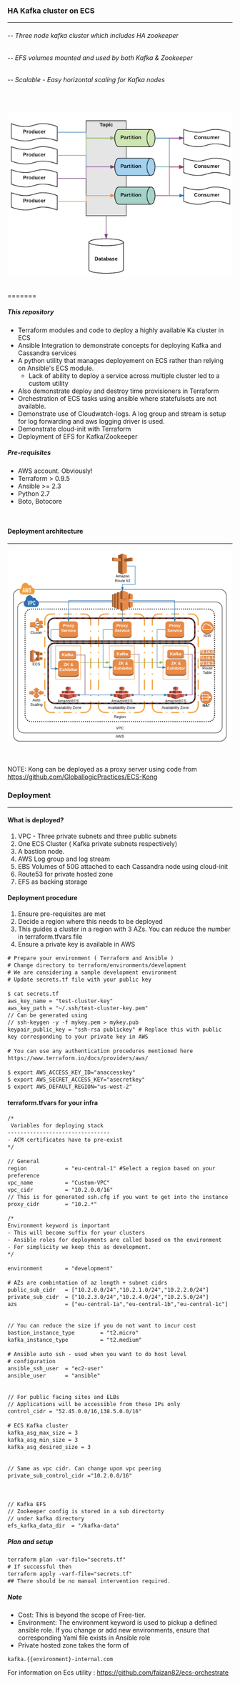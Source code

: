### HA Kafka cluster on ECS
---  


###### -- Three node kafka cluster which includes HA zookeeper
###### -- EFS volumes mounted and used by both Kafka & Zookeeper
###### -- Scalable - Easy horizontal scaling for Kafka nodes

<br />

![alt text](https://github.com/GloballogicPractices/ECS-Kafka/blob/master/images/kafka.png)

<br />
=======




##### This repository
- Terraform modules and code to deploy a highly available Ka cluster in ECS
- Ansible Integration to demonstrate concepts for deploying Kafka and Cassandra services
- A python utility that manages deployement on ECS rather than relying on Ansible's ECS module.
  -  Lack of ability to deploy a service across multiple cluster led to a custom utility
- Also demonstrate deploy and destroy time provisioners in Terraform
- Orchestration of ECS tasks using ansible where statefulsets are not available. 
- Demonstrate use of Cloudwatch-logs. A log group and stream is setup for log forwarding and aws logging driver is used.
- Demonstrate cloud-init with Terraform
- Deployment of EFS for Kafka/Zookeeper




##### Pre-requisites
- AWS account. Obviously!
- Terraform > 0.9.5
- Ansible >= 2.3
- Python 2.7
- Boto, Botocore

<br />

#### Deployment architecture
---
![alt text](https://github.com/GloballogicPractices/ECS-Kafka/blob/master/images/kafka-on-ecs.png)


<br />

NOTE: Kong can be deployed as a proxy server using code from https://github.com/GloballogicPractices/ECS-Kong


### Deployment
---
#### What is deployed?
1. VPC - Three private subnets and three public subnets
2. One ECS Cluster ( Kafka private subnets respectively)
3. A bastion node.
4. AWS Log group and log stream
5. EBS Volumes of 50G attached to each Cassandra node using cloud-init
6. Route53 for private hosted zone
7. EFS as backing storage

#### Deployment procedure
1. Ensure pre-requisites are met
2. Decide a region where this needs to be deployed
3. This guides a cluster in a region with 3 AZs. You can reduce the number in terraform.tfvars file
4. Ensure a private key is available in AWS


```shell
# Prepare your environment ( Terraform and Ansible )
# Change directory to terraform/environments/development
# We are considering a sample development environment
# Update secrets.tf file with your public key

$ cat secrets.tf
aws_key_name = "test-cluster-key"
aws_key_path = "~/.ssh/test-cluster-key.pem"
// Can be generated using
// ssh-keygen -y -f mykey.pem > mykey.pub
keypair_public_key = "ssh-rsa publickey" # Replace this with public key corresponding to your private key in AWS

# You can use any authentication procedures mentioned here https://www.terraform.io/docs/providers/aws/

$ export AWS_ACCESS_KEY_ID="anaccesskey"
$ export AWS_SECRET_ACCESS_KEY="asecretkey"
$ export AWS_DEFAULT_REGION="us-west-2"

```

#### terraform.tfvars for your infra

```shell
/*
 Variables for deploying stack
--------------------------------
- ACM certificates have to pre-exist
*/

// General
region            = "eu-central-1" #Select a region based on your preference
vpc_name          = "Custom-VPC"
vpc_cidr          = "10.2.0.0/16"
// This is for generated ssh.cfg if you want to get into the instance
proxy_cidr        = "10.2.*"

/*
Environment keyword is important
- This will become suffix for your clusters
- Ansible roles for deployments are called based on the environment
- For simplicity we keep this as development.
*/

environment       = "development"

# AZs are combintation of az length + subnet cidrs
public_sub_cidr   = ["10.2.0.0/24","10.2.1.0/24","10.2.2.0/24"]
private_sub_cidr  = ["10.2.3.0/24","10.2.4.0/24","10.2.5.0/24"]
azs               = ["eu-central-1a","eu-central-1b","eu-central-1c"]


// You can reduce the size if you do not want to incur cost
bastion_instance_type        = "t2.micro"
kafka_instance_type          = "t2.medium"

# Ansible auto ssh - used when you want to do host level
# configuration
ansible_ssh_user  = "ec2-user"
ansible_user      = "ansible"


// For public facing sites and ELBs
// Applications will be accessible from these IPs only
control_cidr = "52.45.0.0/16,138.5.0.0/16"

# ECS Kafka cluster
kafka_asg_max_size = 3
kafka_asg_min_size = 3
kafka_asg_desired_size = 3


// Same as vpc cidr. Can change upon vpc peering
private_sub_control_cidr ="10.2.0.0/16"



// Kafka EFS
// Zookeeper config is stored in a sub directorty
// under kafka directory
efs_kafka_data_dir  = "/kafka-data"

```


##### Plan and setup
```shell
terraform plan -var-file="secrets.tf"
# If successful then
terraform apply -varf-file="secrets.tf"
## There should be no manual intervention required.
```


##### Note
- Cost: This is beyond the scope of Free-tier.
- Environment: The environment keyword is used to pickup a defined ansible role. If you change or add new environments, ensure that corresponding Yaml file exists in Ansible role
- Private hosted zone takes the form of 
```shell
kafka.{{environment}-internal.com
```
For information on Ecs utility : https://github.com/faizan82/ecs-orchestrate
